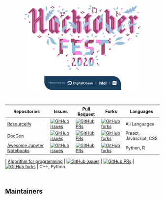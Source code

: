 <p align="center"><img src="Hacktoberfest2020.png" width="75%"/></p>

<br>

| Repositories                                                                                         | Issues                                                                                                                                                                                                                                | Pull Request                                                                                                                                                                                                               | Forks                                                                                                                                                                                                                   | Languages               |
| ---------------------------------------------------------------------------------------------------- | ------------------------------------------------------------------------------------------------------------------------------------------------------------------------------------------------------------------------------------- | -------------------------------------------------------------------------------------------------------------------------------------------------------------------------------------------------------------------------- | ----------------------------------------------------------------------------------------------------------------------------------------------------------------------------------------------------------------------- | ----------------------- |
| [Resourceify](https://github.com/Data-Science-Community-SRM/Resourceify)                             | [![GitHub issues](https://img.shields.io/github/issues/Data-Science-Community-SRM/Resourceify?color=red&logo=github&style=flat-square)](https://github.com/Data-Science-Community-SRM/Resourceify/issues)                             | [![GitHub PRs](https://img.shields.io/github/issues-pr/Data-Science-Community-SRM/Resourceify?style=flat-square&logo=github)](https://github.com/Data-Science-Community-SRM/Resourceify/pulls)                             | [![GitHub forks](https://img.shields.io/github/forks/Data-Science-Community-SRM/Resourceify?style=flat-square&logo=git)](https://github.com/Data-Science-Community-SRM/Resourceify/network)                             | All Languages           |
| [DocGen](https://github.com/Data-Science-Community-SRM/DocGen)                                       | [![GitHub issues](https://img.shields.io/github/issues/Data-Science-Community-SRM/DocGen?color=red&logo=github&style=flat-square)](https://github.com/Data-Science-Community-SRM/DocGen/issues)                                       | [![GitHub PRs](https://img.shields.io/github/issues-pr/Data-Science-Community-SRM/DocGen?style=flat-square&logo=github)](https://github.com/Data-Science-Community-SRM/DocGen/pulls)                                       | [![GitHub forks](https://img.shields.io/github/forks/Data-Science-Community-SRM/DocGen?style=flat-square&logo=git)](https://github.com/Data-Science-Community-SRM/DocGen/network)                                       | Preact, Javascript, CSS |
| [Awesome Jupyter Notebooks](https://github.com/Data-Science-Community-SRM/Awesome-Jupyter-Notebooks) | [![GitHub issues](https://img.shields.io/github/issues/Data-Science-Community-SRM/Awesome-Jupyter-Notebooks?color=red&logo=github&style=flat-square)](https://github.com/Data-Science-Community-SRM/Awesome-Jupyter-Notebooks/issues) | [![GitHub PRs](https://img.shields.io/github/issues-pr/Data-Science-Community-SRM/Awesome-Jupyter-Notebooks?style=flat-square&logo=github)](https://github.com/Data-Science-Community-SRM/Awesome-Jupyter-Notebooks/pulls) | [![GitHub forks](https://img.shields.io/github/forks/Data-Science-Community-SRM/Awesome-Jupyter-Notebooks?style=flat-square&logo=git)](https://github.com/Data-Science-Community-SRM/Awesome-Jupyter-Notebooks/network) | Python, R               |

| [Algorithm for programming](https://github.com/Data-Science-Community-SRM/algorithms-for-programming) | [![GitHub issues](https://img.shields.io/github/issues/Data-Science-Community-SRM/algorithms-for-programming?color=red&logo=github&style=flat-square)](https://github.com/Data-Science-Community-SRM/algorithms-for-programming/issues) | [![GitHub PRs](https://img.shields.io/github/issues-pr/Data-Science-Community-SRM/algorithms-for-programming?style=flat-square&logo=github)](https://github.com/Data-Science-Community-SRM/algorithms-for-programming/pulls) | [![GitHub forks](https://img.shields.io/github/forks/Data-Science-Community-SRM/algorithms-for-programming?style=flat-square&logo=git)](https://github.com/Data-Science-Community-SRM/algorithms-for-programming/network) | C++, Python   

<br>

## Maintainers
